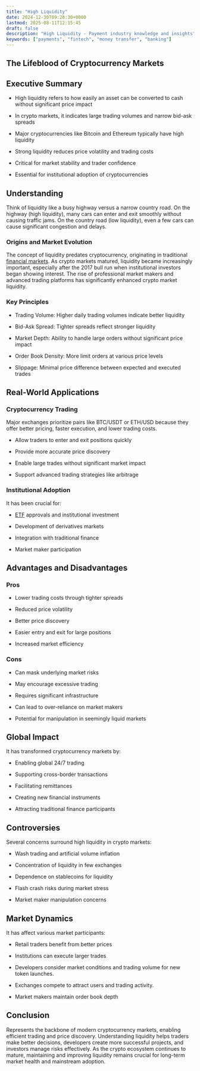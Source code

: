 ```yaml
---
title: "High Liquidity"
date: 2024-12-30T09:28:30+0000
lastmod: 2025-08-11T12:15:45
draft: false
description: "High Liquidity - Payment industry knowledge and insights"
keywords: ["payments", "fintech", "money transfer", "banking"]
---
```


## The Lifeblood of Cryptocurrency Markets

## Executive Summary

- High liquidity refers to how easily an asset can be converted to cash without significant price impact

- In crypto markets, it indicates large trading volumes and narrow bid-ask spreads

- Major cryptocurrencies like Bitcoin and Ethereum typically have high liquidity

- Strong liquidity reduces price volatility and trading costs

- Critical for market stability and trader confidence

- Essential for institutional adoption of cryptocurrencies

## Understanding

Think of liquidity like a busy highway versus a narrow country road. On the highway (high liquidity), many cars can enter and exit smoothly without causing traffic jams. On the country road (low liquidity), even a few cars can cause significant congestion and delays.

### Origins and Market Evolution

The concept of liquidity predates cryptocurrency, originating in traditional [financial markets](https://faisalkhanllc.xyz/resources/payments-wiki/f/financial-markets/). As crypto markets matured, liquidity became increasingly important, especially after the 2017 bull run when institutional investors began showing interest. The rise of professional market makers and advanced trading platforms has significantly enhanced crypto market liquidity.

### Key Principles

- Trading Volume: Higher daily trading volumes indicate better liquidity

- Bid-Ask Spread: Tighter spreads reflect stronger liquidity

- Market Depth: Ability to handle large orders without significant price impact

- Order Book Density: More limit orders at various price levels

- Slippage: Minimal price difference between expected and executed trades

## Real-World Applications

### Cryptocurrency Trading

Major exchanges prioritize pairs like BTC/USDT or ETH/USD because they offer better pricing, faster execution, and lower trading costs.

- Allow traders to enter and exit positions quickly

- Provide more accurate price discovery

- Enable large trades without significant market impact

- Support advanced trading strategies like arbitrage

### Institutional Adoption

It has been crucial for:

- [ETF](https://faisalkhanllc.xyz/resources/payments-wiki/e/exchange-traded-funds-etf/) approvals and institutional investment

- Development of derivatives markets

- Integration with traditional finance

- Market maker participation

## Advantages and Disadvantages

### Pros

- Lower trading costs through tighter spreads

- Reduced price volatility

- Better price discovery

- Easier entry and exit for large positions

- Increased market efficiency

### Cons

- Can mask underlying market risks

- May encourage excessive trading

- Requires significant infrastructure

- Can lead to over-reliance on market makers

- Potential for manipulation in seemingly liquid markets

## Global Impact

It has transformed cryptocurrency markets by:

- Enabling global 24/7 trading

- Supporting cross-border transactions

- Facilitating remittances

- Creating new financial instruments

- Attracting traditional finance participants

## Controversies

Several concerns surround high liquidity in crypto markets:

- Wash trading and artificial volume inflation

- Concentration of liquidity in few exchanges

- Dependence on stablecoins for liquidity

- Flash crash risks during market stress

- Market maker manipulation concerns

## Market Dynamics

It has affect various market participants:

- Retail traders benefit from better prices

- Institutions can execute larger trades

- Developers consider market conditions and trading volume for new token launches.

- Exchanges compete to attract users and trading activity.

- Market makers maintain order book depth

## Conclusion

Represents the backbone of modern cryptocurrency markets, enabling efficient trading and price discovery. Understanding liquidity helps traders make better decisions, developers create more successful projects, and investors manage risks effectively. As the crypto ecosystem continues to mature, maintaining and improving liquidity remains crucial for long-term market health and mainstream adoption.